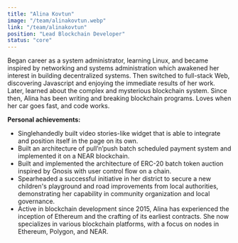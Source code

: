 ```yaml
---
title: "Alina Kovtun"
image: "/team/alinakovtun.webp"
link: "/team/alinakovtun"
position: "Lead Blockchain Developer"
status: "core"
---
```


Began career as a system administrator, learning Linux, and became inspired by networking and systems administration which awakened her interest in building decentralized systems. Then switched to full-stack Web, discovering Javascript and enjoying the immediate results of her work. Later, learned about the complex and mysterious blockchain system. Since then, Alina has been writing and breaking blockchain programs. Loves when her car goes fast, and code works.

**Personal achievements:**
- Singlehandedly built video stories-like widget that is able to integrate and position itself in the page on its own.
- Built an architecture of pull’n’push batch scheduled payment system and implemented it on a NEAR blockchain.
- Built and implemented the architecture of ERC-20 batch token auction inspired by Gnosis with user control flow on a chain.
- Spearheaded a successful initiative in her district to secure a new children's playground and road improvements from local authorities, demonstrating her capability in community organization and local governance.
- Active in blockchain development since 2015, Alina has experienced the inception of Ethereum and the crafting of its earliest contracts. She now specializes in various blockchain platforms, with a focus on nodes in Ethereum, Polygon, and NEAR.
